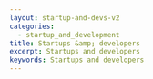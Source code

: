 ```yaml
---
layout: startup-and-devs-v2
categories: 
  - startup_and_development
title: Startups &amp; developers
excerpt: Startups and developers
keywords: Startups and developers
---
```

